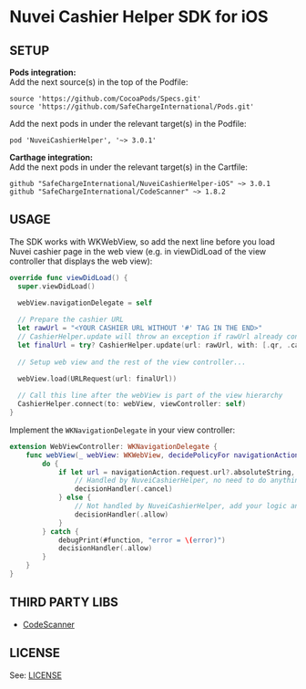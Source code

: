 Nuvei Cashier Helper SDK for iOS
==========================================

SETUP
------------
**Pods integration:**  
Add the next source(s) in the top of the Podfile:
```Podfile
source 'https://github.com/CocoaPods/Specs.git'
source 'https://github.com/SafeChargeInternational/Pods.git'
```

Add the next pods in under the relevant target(s) in the Podfile:
```Podfile
pod 'NuveiCashierHelper', '~> 3.0.1'
```

**Carthage integration:**  
Add the next pods in under the relevant target(s) in the Cartfile:
```Cartfile
github "SafeChargeInternational/NuveiCashierHelper-iOS" ~> 3.0.1
github "SafeChargeInternational/CodeScanner" ~> 1.8.2
```

USAGE
------------
The SDK works with WKWebView, so add the next line before you load Nuvei cashier page in the web view (e.g. in viewDidLoad of the view controller that displays the web view):
```swift
override func viewDidLoad() {
  super.viewDidLoad()

  webView.navigationDelegate = self
  
  // Prepare the cashier URL
  let rawUrl = "<YOUR CASHIER URL WITHOUT '#' TAG IN THE END>"
  // CashierHelper.update will throw an exception if rawUrl already contains '#'
  let finalUrl = try? CashierHelper.update(url: rawUrl, with: [.qr, .card]) ?? cashierUrl
  
  // Setup web view and the rest of the view controller...
  
  webView.load(URLRequest(url: finalUrl))

  // Call this line after the webView is part of the view hierarchy
  CashierHelper.connect(to: webView, viewController: self)
}
```

Implement the `WKNavigationDelegate` in your view controller:
```swift
extension WebViewController: WKNavigationDelegate {
    func webView(_ webView: WKWebView, decidePolicyFor navigationAction: WKNavigationAction, decisionHandler: @escaping (WKNavigationActionPolicy) -> Void) {
        do {
            if let url = navigationAction.request.url?.absoluteString, try NuveiCashierHelper.handleURL(url) {
                // Handled by NuveiCashierHelper, no need to do anything else, cancel the URL loading
                decisionHandler(.cancel)
            } else {
                // Not handled by NuveiCashierHelper, add your logic and/or complete the loading of the URL
                decisionHandler(.allow)
            }
        } catch {
            debugPrint(#function, "error = \(error)")
            decisionHandler(.allow)
        }
    }
}
```

THIRD PARTY LIBS
------------
* [CodeScanner](https://github.com/SafeChargeInternational/CodeScanner)

LICENSE
------------
See: [LICENSE](https://github.com/SafeChargeInternational/NuveiCashierHelper-iOS/blob/master/LICENSE.md)
